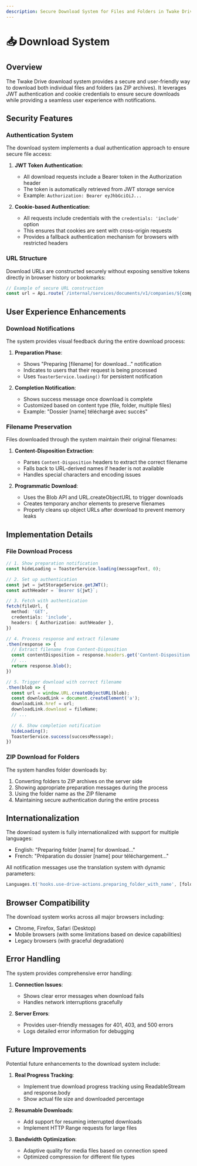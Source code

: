 ```yaml
---
description: Secure Download System for Files and Folders in Twake Drive
---
```


# 📥 Download System

## Overview

The Twake Drive download system provides a secure and user-friendly way to download both individual files and folders (as ZIP archives). It leverages JWT authentication and cookie credentials to ensure secure downloads while providing a seamless user experience with notifications.

## Security Features

### Authentication System

The download system implements a dual authentication approach to ensure secure file access:

1. **JWT Token Authentication**:
   - All download requests include a Bearer token in the Authorization header
   - The token is automatically retrieved from JWT storage service
   - Example: `Authorization: Bearer eyJhbGciOiJ...`

2. **Cookie-based Authentication**:
   - All requests include credentials with the `credentials: 'include'` option
   - This ensures that cookies are sent with cross-origin requests
   - Provides a fallback authentication mechanism for browsers with restricted headers

### URL Structure

Download URLs are constructed securely without exposing sensitive tokens directly in browser history or bookmarks:

```typescript
// Example of secure URL construction
const url = Api.route(`/internal/services/documents/v1/companies/${companyId}/item/${id}/download`);
```

## User Experience Enhancements

### Download Notifications

The system provides visual feedback during the entire download process:

1. **Preparation Phase**:
   - Shows "Preparing [filename] for download..." notification
   - Indicates to users that their request is being processed
   - Uses `ToasterService.loading()` for persistent notification

2. **Completion Notification**:
   - Shows success message once download is complete
   - Customized based on content type (file, folder, multiple files)
   - Example: "Dossier [name] téléchargé avec succès"

### Filename Preservation

Files downloaded through the system maintain their original filenames:

1. **Content-Disposition Extraction**:
   - Parses `Content-Disposition` headers to extract the correct filename
   - Falls back to URL-derived names if header is not available
   - Handles special characters and encoding issues

2. **Programmatic Download**:
   - Uses the Blob API and URL.createObjectURL to trigger downloads
   - Creates temporary anchor elements to preserve filenames
   - Properly cleans up object URLs after download to prevent memory leaks

## Implementation Details

### File Download Process

```typescript
// 1. Show preparation notification
const hideLoading = ToasterService.loading(messageText, 0);

// 2. Set up authentication
const jwt = jwtStorageService.getJWT();
const authHeader = `Bearer ${jwt}`;

// 3. Fetch with authentication
fetch(fileUrl, {
  method: 'GET',
  credentials: 'include',
  headers: { Authorization: authHeader },
})

// 4. Process response and extract filename
.then(response => {
  // Extract filename from Content-Disposition
  const contentDisposition = response.headers.get('Content-Disposition');
  // ...
  return response.blob();
})

// 5. Trigger download with correct filename
.then(blob => {
  const url = window.URL.createObjectURL(blob);
  const downloadLink = document.createElement('a');
  downloadLink.href = url;
  downloadLink.download = fileName;
  // ...
  
  // 6. Show completion notification
  hideLoading();
  ToasterService.success(successMessage);
})
```

### ZIP Download for Folders

The system handles folder downloads by:

1. Converting folders to ZIP archives on the server side
2. Showing appropriate preparation messages during the process
3. Using the folder name as the ZIP filename
4. Maintaining secure authentication during the entire process

## Internationalization

The download system is fully internationalized with support for multiple languages:

- English: "Preparing folder [name] for download..."
- French: "Préparation du dossier [name] pour téléchargement..."

All notification messages use the translation system with dynamic parameters:
```typescript
Languages.t('hooks.use-drive-actions.preparing_folder_with_name', [folderName])
```

## Browser Compatibility

The download system works across all major browsers including:

- Chrome, Firefox, Safari (Desktop)
- Mobile browsers (with some limitations based on device capabilities)
- Legacy browsers (with graceful degradation)

## Error Handling

The system provides comprehensive error handling:

1. **Connection Issues**:
   - Shows clear error messages when download fails
   - Handles network interruptions gracefully

2. **Server Errors**:
   - Provides user-friendly messages for 401, 403, and 500 errors
   - Logs detailed error information for debugging

## Future Improvements

Potential future enhancements to the download system include:

1. **Real Progress Tracking**:
   - Implement true download progress tracking using ReadableStream and response.body
   - Show actual file size and downloaded percentage

2. **Resumable Downloads**:
   - Add support for resuming interrupted downloads
   - Implement HTTP Range requests for large files

3. **Bandwidth Optimization**:
   - Adaptive quality for media files based on connection speed
   - Optimized compression for different file types
